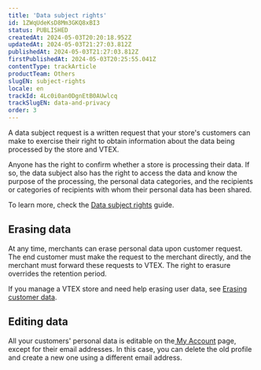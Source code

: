 ```yaml
---
title: 'Data subject rights'
id: 1ZWqUdeKsD8Mm3GKQ8xBI3
status: PUBLISHED
createdAt: 2024-05-03T20:20:18.952Z
updatedAt: 2024-05-03T21:27:03.812Z
publishedAt: 2024-05-03T21:27:03.812Z
firstPublishedAt: 2024-05-03T20:25:55.041Z
contentType: trackArticle
productTeam: Others
slugEN: subject-rights
locale: en
trackId: 4Lc0i0an0DgnEtB0AUwlcq
trackSlugEN: data-and-privacy
order: 3
---
```


A data subject request is a written request that your store's customers can make to exercise their right to obtain information about the data being processed by the store and VTEX.

Anyone has the right to confirm whether a store is processing their data. If so, the data subject also has the right to access the data and know the purpose of the processing, the personal data categories, and the recipients or categories of recipients with whom their personal data has been shared.

To learn more, check the [Data subject rights](https://help.vtex.com/en/tutorial/data-subject-rights--6imchxTx09icupKMbzHVIM) guide.

## Erasing data

At any time, merchants can erase personal data upon customer request. The end customer must make the request to the merchant directly, and the merchant must forward these requests to VTEX. The right to erasure overrides the retention period.

If you manage a VTEX store and need help erasing user data, see [Erasing customer data](https://help.vtex.com/en/tutorial/erasing-customer-data--1R9Fn7A06Ifj4R9YD4JTKU). 

## Editing data

All your customers' personal data is editable on the[ My Account](https://help.vtex.com/en/tutorial/how-my-account-works--2BQ3GiqhqGJTXsWVuio3Xh) page, except for their email addresses. In this case, you can delete the old profile and create a new one using a different email address.
